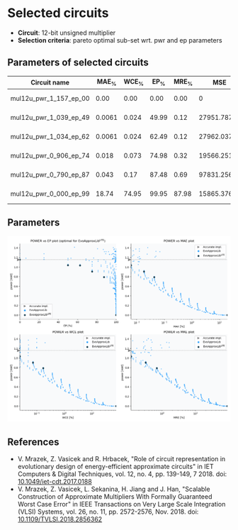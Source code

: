 
Selected circuits
===================
 - **Circuit**: 12-bit unsigned multiplier
 - **Selection criteria**: pareto optimal sub-set wrt. pwr and ep parameters

Parameters of selected circuits
----------------------------

| Circuit name | MAE<sub>%</sub> | WCE<sub>%</sub> | EP<sub>%</sub> | MRE<sub>%</sub> | MSE | Download |
| --- |  --- | --- | --- | --- | --- | --- | 
| mul12u_pwr_1_157_ep_00 | 0.00 | 0.00 | 0.00 | 0.00 | 0 |   [[Verilog<sub>PDK45</sub>](mul12u_pwr_1_157_ep_00_pdk45.v)] [[C](mul12u_pwr_1_157_ep_00.c)] |
| mul12u_pwr_1_039_ep_49 | 0.0061 | 0.024 | 49.99 | 0.12 | 27951.787e2 |   [[Verilog<sub>PDK45</sub>](mul12u_pwr_1_039_ep_49_pdk45.v)] [[C](mul12u_pwr_1_039_ep_49.c)] |
| mul12u_pwr_1_034_ep_62 | 0.0061 | 0.024 | 62.49 | 0.12 | 27962.037e2 |   [[Verilog<sub>PDK45</sub>](mul12u_pwr_1_034_ep_62_pdk45.v)] [[C](mul12u_pwr_1_034_ep_62.c)] |
| mul12u_pwr_0_906_ep_74 | 0.018 | 0.073 | 74.98 | 0.32 | 19566.251e3 |   [[Verilog<sub>PDK45</sub>](mul12u_pwr_0_906_ep_74_pdk45.v)] [[C](mul12u_pwr_0_906_ep_74.c)] |
| mul12u_pwr_0_790_ep_87 | 0.043 | 0.17 | 87.48 | 0.69 | 97831.256e3 |   [[Verilog<sub>PDK45</sub>](mul12u_pwr_0_790_ep_87_pdk45.v)] [[C](mul12u_pwr_0_790_ep_87.c)] |
| mul12u_pwr_0_000_ep_99 | 18.74 | 74.95 | 99.95 | 87.98 | 15865.376e9 |  [[Verilog<sub>generic</sub>](mul12u_pwr_0_000_ep_99_gen.v)]  [[C](mul12u_pwr_0_000_ep_99.c)] |
    
Parameters
--------------
![Parameters figure](fig.png)

References
--------------
   - V. Mrazek, Z. Vasicek and R. Hrbacek, "Role of circuit representation in evolutionary design of energy-efficient approximate circuits" in IET Computers & Digital Techniques, vol. 12, no. 4, pp. 139-149, 7 2018. doi: [10.1049/iet-cdt.2017.0188](https://dx.doi.org/10.1049/iet-cdt.2017.0188)
   - V. Mrazek, Z. Vasicek, L. Sekanina, H. Jiang and J. Han, "Scalable Construction of Approximate Multipliers With Formally Guaranteed Worst Case Error" in IEEE Transactions on Very Large Scale Integration (VLSI) Systems, vol. 26, no. 11, pp. 2572-2576, Nov. 2018. doi: [10.1109/TVLSI.2018.2856362](https://dx.doi.org/10.1109/TVLSI.2018.2856362)

             